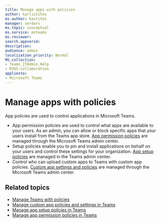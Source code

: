 ```yaml
---
title: Manage apps with policies
author: karlistites
ms.author: kastites
manager: serdars
ms.topic: conceptual
ms.service: msteams
ms.reviewer: 
search.appverid: 
description: 
audience: admin
localization_priority: Normal
MS.collection: 
- Teams_ITAdmin_Help
- M365-collaboration
appliesto: 
- Microsoft Teams
---
```


# Manage apps with policies

App policies are used to control applications in Microsoft Teams.

* App permission policies are used to control what apps are available to your users. As an admin, you can allow or block specific apps that your users install from the Teams app store. [App permission policies](teams-app-permission-policies.md) are managed through the Microsoft Teams admin center.
* Setup policies enable you to pin and install applications on behalf on your users and control these settings for your organization. [App setup policies](teams-app-setup-policies.md) are managed in the Teams admin center.
* Control who can upload custom apps to Teams with custom app policies. [Custom app settings and policies](teams-custom-app-policies-and-settings.md) are managed through the Microsoft Teams admin center.

## Related topics

* [Manage Teams with policies](manage-teams-with-policies.md)
* [Manage custom app policies and settings in Teams](teams-custom-app-policies-and-settings.md)
* [Manage app setup policies in Teams](teams-app-setup-policies.md)
* [Manage app permission policies in Teams](teams-app-permission-policies.md)
